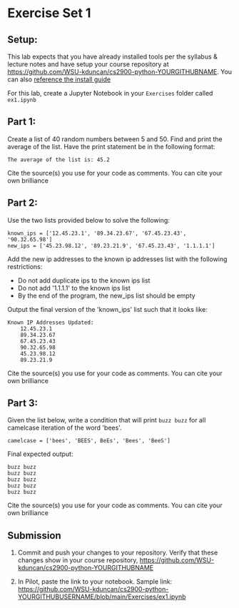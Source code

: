 # Exercise Set 1

## Setup:

This lab expects that you have already installed tools per the syllabus & lecture notes and have setup your course repository at https://github.com/WSU-kduncan/cs2900-python-YOURGITHUBNAME.  You can also [reference the install guide](https://github.com/pattonsgirl/SU2021-CS2900#Software)

For this lab, create a Jupyter Notebook in your `Exercises` folder called `ex1.ipynb`

## Part 1:
Create a list of 40 random numbers between 5 and 50.
Find and print the average of the list.  Have the print statement be in the following format:
```
The average of the list is: 45.2
```

Cite the source(s) you use for your code as comments.  You can cite your own brilliance

## Part 2:
Use the two lists provided below to solve the following:
```
known_ips = ['12.45.23.1', '89.34.23.67', '67.45.23.43', '90.32.65.98']
new_ips = ['45.23.98.12', '89.23.21.9', '67.45.23.43', '1.1.1.1']
```
Add the new ip addresses to the known ip addresses list with the following restrictions:
- Do not add duplicate ips to the known ips list
- Do not add '1.1.1.1' to the known ips list
- By the end of the program, the new_ips list should be empty

Output the final version of the 'known_ips' list such that it looks like:
```
Known IP Addresses Updated:
    12.45.23.1
    89.34.23.67
    67.45.23.43
    90.32.65.98
    45.23.98.12
    89.23.21.9
```

Cite the source(s) you use for your code as comments.  You can cite your own brilliance

## Part 3:
Given the list below, write a condition that will print `buzz buzz` for all camelcase iteration of the word 'bees'.
```
camelcase = ['bees', 'BEES', BeEs', 'Bees', 'BeeS']
```
Final expected output:
```
buzz buzz
buzz buzz
buzz buzz
buzz buzz
buzz buzz
```

Cite the source(s) you use for your code as comments.  You can cite your own brilliance

## Submission

1. Commit and push your changes to your repository.  Verify that these changes show in your course repository, https://github.com/WSU-kduncan/cs2900-python-YOURGITHUBNAME

2. In Pilot, paste the link to your notebook.  Sample link: https://github.com/WSU-kduncan/cs2900-python-YOURGITHUBUSERNAME/blob/main/Exercises/ex1.ipynb
